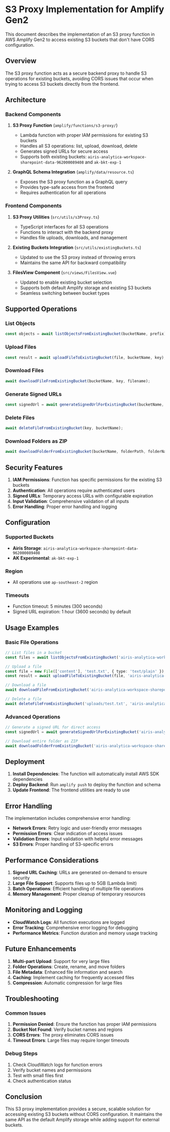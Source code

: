 # S3 Proxy Implementation for Amplify Gen2

This document describes the implementation of an S3 proxy function in AWS Amplify Gen2 to access existing S3 buckets that don't have CORS configuration.

## Overview

The S3 proxy function acts as a secure backend proxy to handle S3 operations for existing buckets, avoiding CORS issues that occur when trying to access S3 buckets directly from the frontend.

## Architecture

### Backend Components

1. **S3 Proxy Function** (`amplify/functions/s3-proxy/`)
   - Lambda function with proper IAM permissions for existing S3 buckets
   - Handles all S3 operations: list, upload, download, delete
   - Generates signed URLs for secure access
   - Supports both existing buckets: `airis-analytica-workspace-sharepoint-data-962000089408` and `ak-bkt-exp-1`

2. **GraphQL Schema Integration** (`amplify/data/resource.ts`)
   - Exposes the S3 proxy function as a GraphQL query
   - Provides type-safe access from the frontend
   - Requires authentication for all operations

### Frontend Components

1. **S3 Proxy Utilities** (`src/utils/s3Proxy.ts`)
   - TypeScript interfaces for all S3 operations
   - Functions to interact with the backend proxy
   - Handles file uploads, downloads, and management

2. **Existing Buckets Integration** (`src/utils/existingBuckets.ts`)
   - Updated to use the S3 proxy instead of throwing errors
   - Maintains the same API for backward compatibility

3. **FilesView Component** (`src/views/FilesView.vue`)
   - Updated to enable existing bucket selection
   - Supports both default Amplify storage and existing S3 buckets
   - Seamless switching between bucket types

## Supported Operations

### List Objects
```typescript
const objects = await listObjectsFromExistingBucket(bucketName, prefix);
```

### Upload Files
```typescript
const result = await uploadFileToExistingBucket(file, bucketName, key);
```

### Download Files
```typescript
await downloadFileFromExistingBucket(bucketName, key, filename);
```

### Generate Signed URLs
```typescript
const signedUrl = await generateSignedUrlForExistingBucket(bucketName, key);
```

### Delete Files
```typescript
await deleteFileFromExistingBucket(key, bucketName);
```

### Download Folders as ZIP
```typescript
await downloadFolderFromExistingBucket(bucketName, folderPath, folderName);
```

## Security Features

1. **IAM Permissions**: Function has specific permissions for the existing S3 buckets
2. **Authentication**: All operations require authenticated users
3. **Signed URLs**: Temporary access URLs with configurable expiration
4. **Input Validation**: Comprehensive validation of all inputs
5. **Error Handling**: Proper error handling and logging

## Configuration

### Supported Buckets
- **Airis Storage**: `airis-analytica-workspace-sharepoint-data-962000089408`
- **AK Experimental**: `ak-bkt-exp-1`

### Region
- All operations use `ap-southeast-2` region

### Timeouts
- Function timeout: 5 minutes (300 seconds)
- Signed URL expiration: 1 hour (3600 seconds) by default

## Usage Examples

### Basic File Operations

```typescript
// List files in a bucket
const files = await listObjectsFromExistingBucket('airis-analytica-workspace-sharepoint-data-962000089408', 'uploads/');

// Upload a file
const file = new File(['content'], 'test.txt', { type: 'text/plain' });
const result = await uploadFileToExistingBucket(file, 'airis-analytica-workspace-sharepoint-data-962000089408');

// Download a file
await downloadFileFromExistingBucket('airis-analytica-workspace-sharepoint-data-962000089408', 'uploads/test.txt');

// Delete a file
await deleteFileFromExistingBucket('uploads/test.txt', 'airis-analytica-workspace-sharepoint-data-962000089408');
```

### Advanced Operations

```typescript
// Generate a signed URL for direct access
const signedUrl = await generateSignedUrlForExistingBucket('airis-analytica-workspace-sharepoint-data-962000089408', 'uploads/document.pdf');

// Download entire folder as ZIP
await downloadFolderFromExistingBucket('airis-analytica-workspace-sharepoint-data-962000089408', 'uploads/', 'my-folder');
```

## Deployment

1. **Install Dependencies**: The function will automatically install AWS SDK dependencies
2. **Deploy Backend**: Run `amplify push` to deploy the function and schema
3. **Update Frontend**: The frontend utilities are ready to use

## Error Handling

The implementation includes comprehensive error handling:

- **Network Errors**: Retry logic and user-friendly error messages
- **Permission Errors**: Clear indication of access issues
- **Validation Errors**: Input validation with helpful error messages
- **S3 Errors**: Proper handling of S3-specific errors

## Performance Considerations

1. **Signed URL Caching**: URLs are generated on-demand to ensure security
2. **Large File Support**: Supports files up to 5GB (Lambda limit)
3. **Batch Operations**: Efficient handling of multiple file operations
4. **Memory Management**: Proper cleanup of temporary resources

## Monitoring and Logging

- **CloudWatch Logs**: All function executions are logged
- **Error Tracking**: Comprehensive error logging for debugging
- **Performance Metrics**: Function duration and memory usage tracking

## Future Enhancements

1. **Multi-part Upload**: Support for very large files
2. **Folder Operations**: Create, rename, and move folders
3. **File Metadata**: Enhanced file information and search
4. **Caching**: Implement caching for frequently accessed files
5. **Compression**: Automatic compression for large files

## Troubleshooting

### Common Issues

1. **Permission Denied**: Ensure the function has proper IAM permissions
2. **Bucket Not Found**: Verify bucket names and regions
3. **CORS Errors**: The proxy eliminates CORS issues
4. **Timeout Errors**: Large files may require longer timeouts

### Debug Steps

1. Check CloudWatch logs for function errors
2. Verify bucket names and permissions
3. Test with small files first
4. Check authentication status

## Conclusion

This S3 proxy implementation provides a secure, scalable solution for accessing existing S3 buckets without CORS configuration. It maintains the same API as the default Amplify storage while adding support for external buckets. 